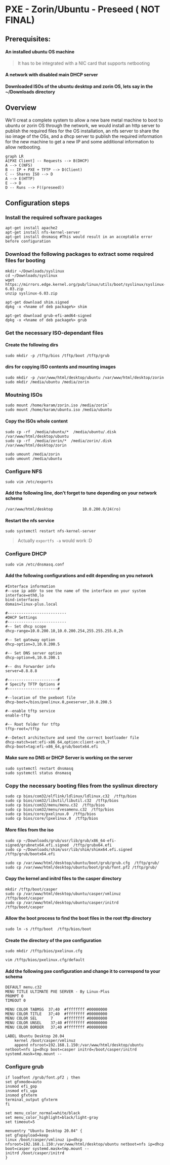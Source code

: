 # PXE - Zorin/Ubuntu - Preseed ( NOT FINAL)
## Prerequisites:
#### An installed ubuntu OS machine
>It has to be integrated with a NIC card that supports netbooting
#### A network with disabled main DHCP server 
#### Downloaded ISOs of the ubuntu desktop and zorin OS, lets say in the ~/Downloads directory

## Overview
We'll creat a complete system to allow a new bare metal machine to boot to ubuntu or zorin OS through the network, we would install an http server to publish the required files for the OS installation, an nfs server to share the iso image of the OSs, and a dhcp server to publish the required information for the new machine to get a new IP and some additional information to allow netbooting.
```mermaid
graph LR
A[PXE Client] -- Requests --> B(DHCP)
A --> C(NFS)
B -- IP + PXE + TFTP --> D(Client)
C -- Shares ISO --> D
A --> E(HTTP)
E --> D
D -- Runs --> F((preseed))
```

## Configuration steps
### Install the required software packages
```
apt-get install apache2
apt-get install nfs-kernel-server 
apt-get install dnsmasq #This would result in an acceptable error before configuration
```
### Download the following packages to extract some required files for booting
```
mkdir ~/Downloads/syslinux
cd ~/Downloads/syslinux
wget https://mirrors.edge.kernel.org/pub/linux/utils/boot/syslinux/syslinux-6.03.zip
unzip syslinux-6.03.zip
```
```
apt-get download shim.signed
dpkg -x <%name of deb package%> shim  

apt-get download grub-efi-amd64-signed
dpkg -x <%name of deb package%> grub
```
### Get the necessary ISO-dependant files
#### Create the following dirs
```
sudo mkdir -p /tftp/bios /tftp/boot /tftp/grub
```

#### dirs for copying ISO contents and mounting images
```
sudo mkdir -p /var/www/html/desktop/ubuntu /var/www/html/desktop/zorin
sudo mkdir /media/ubuntu /media/zorin
```
### Moutning ISOs
```
sudo mount /home/karam/zorin.iso /media/zorin`  
sudo mount /home/karam/ubuntu.iso /media/ubuntu  
```
#### Copy the ISOs whole content
```
sudo cp -rf  /media/ubuntu/*  /media/ubuntu/.disk  /var/www/html/desktop/ubuntu
sudo cp -rf  /media/zorin/*  /media/zorin/.disk  /var/www/html/desktop/zorin
```
```
sudo umount /media/zorin
sudo umount /media/ubuntu
```

### Configure NFS
```
sudo vim /etc/exports
```
#### Add the following line, don't forget to tune depending on your network schema
```
/var/www/html/desktop             10.0.200.0/24(ro)
```

#### Restart the nfs service
```
sudo systemctl restart nfs-kernel-server
```
> Actually ```exportfs -a``` would work :D


### Configure DHCP
```
sudo vim /etc/dnsmasq.conf 
```

#### Add the following configurations and edit depending on you network
```
#Interface information 
#--use ip addr to see the name of the interface on your system
interface=eth0,lo
bind-interfaces
domain=linux-plus.local

#--------------------------
#DHCP Settings
#--------------------------
#-- Set dhcp scope
dhcp-range=10.0.200.10,10.0.200.254,255.255.255.0,2h

#-- Set gateway option
dhcp-option=3,10.0.200.5

#-- Set DNS server option
dhcp-option=6,10.0.200.1

#-- dns Forwarder info
server=8.8.8.8

#----------------------#
# Specify TFTP Options #
#----------------------#

#--location of the pxeboot file
dhcp-boot=/bios/pxelinux.0,pxeserver,10.0.200.5

#--enable tftp service
enable-tftp

#-- Root folder for tftp
tftp-root=/tftp

#--Detect architecture and send the correct bootloader file
dhcp-match=set:efi-x86_64,option:client-arch,7 
dhcp-boot=tag:efi-x86_64,grub/bootx64.efi
```


#### Make sure no DNS or DHCP Server is working on the server
```
sudo systemctl restart dnsmasq
sudo systemctl status dnsmasq
```
### Copy the necessary booting files from the syslinux directory
```
sudo cp bios/com32/elflink/ldlinux/ldlinux.c32  /tftp/bios
sudo cp bios/com32/libutil/libutil.c32  /tftp/bios  
sudo cp bios/com32/menu/menu.c32  /tftp/bios
sudo cp bios/com32/menu/vesamenu.c32  /tftp/bios 
sudo cp bios/core/pxelinux.0  /tftp/bios
sudo cp bios/core/lpxelinux.0  /tftp/bios
```
#### More files from the iso
```
sudo cp ~/Downloads/grub/usr/lib/grub/x86_64-efi-signed/grubnetx64.efi.signed  /tftp/grubx64.efi
sudo cp ~/Downloads/shim/usr/lib/shim/shimx64.efi.signed  /tftp/grub/bootx64.efi
```

```
sudo cp /var/www/html/desktop/ubuntu/boot/grub/grub.cfg  /tftp/grub/
sudo cp /var/www/html/desktop/ubuntu/boot/grub/font.pf2 /tftp/grub/
```
#### Copy the kernel and initrd files to the casper directory
```
mkdir /tftp/boot/casper
sudo cp /var/www/html/desktop/ubuntu/casper/vmlinuz      /tftp/boot/casper
sudo cp /var/www/html/desktop/ubuntu/casper/initrd       /tftp/boot/casper
```

#### Allow the boot process to find the boot files in the root tftp directory
```
sudo ln -s /tftp/boot  /tftp/bios/boot
```
#### Create the directory of the pxe configuration
```
sudo mkdir /tftp/bios/pxelinux.cfg
```
```
vim /tftp/bios/pxelinux.cfg/default
```
#### Add the following pxe configuration and change it to correspond to your schema
```
DEFAULT menu.c32
MENU TITLE ULTIMATE PXE SERVER - By Linux-Plus
PROMPT 0 
TIMEOUT 0

MENU COLOR TABMSG  37;40  #ffffffff #00000000
MENU COLOR TITLE   37;40  #ffffffff #00000000 
MENU COLOR SEL      7     #ffffffff #00000000
MENU COLOR UNSEL    37;40 #ffffffff #00000000
MENU COLOR BORDER   37;40 #ffffffff #00000000

LABEL Ubuntu Desktop 20.04
    kernel /boot/casper/vmlinuz
    append nfsroot=192.168.1.150:/var/www/html/desktop/ubuntu netboot=nfs ip=dhcp boot=casper initrd=/boot/casper/initrd systemd.mask=tmp.mount --
```


### Configure grub
```
if loadfont /grub/font.pf2 ; then
set gfxmode=auto
insmod efi_gop
insmod efi_uga
insmod gfxterm
terminal_output gfxterm
fi

set menu_color_normal=white/black
set menu_color_highlight=black/light-gray
set timeout=5

menuentry "Ubuntu Desktop 20.04" {
set gfxpayload=keep
linux /boot/casper/vmlinuz ip=dhcp nfsroot=192.168.1.150:/var/www/html/desktop/ubuntu netboot=nfs ip=dhcp boot=casper systemd.mask=tmp.mount --
initrd /boot/casper/initrd
}
```

